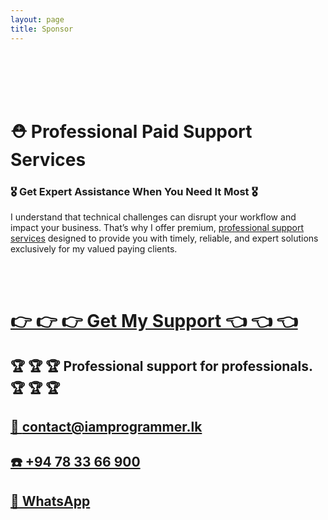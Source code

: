 ```yaml
---
layout: page
title: Sponsor
---
```


<br>
<br>
<br>
<br>

# ⛑️ Professional Paid Support Services

### 🎖️ Get Expert Assistance When You Need It Most 🎖️

I understand that technical challenges can disrupt your workflow and impact your business. That’s why I offer premium,
[professional support services][buymeacoffee] designed to provide you with timely, reliable, and expert solutions
exclusively for my valued paying clients.

<br>
<br>

# [👉 👉 👉 Get My Support 👈 👈 👈][buymeacoffee]

## 🏆 🏆 🏆 Professional support for professionals. 🏆 🏆 🏆

## [📨 contact@iamprogrammer.lk][email]

## [☎️ +94 78 33 66 900][phone]

## [💬 WhatsApp][whatsapp]

<br>
<br>
<br>
<br>

[buymeacoffee]: https://buymeacoffee.com/iamprogrammerlk/extras
[email]: mailto:contact@iamprogrammer.lk
[phone]: tel:+94783366900
[whatsapp]: https://wa.me/+94783366900
